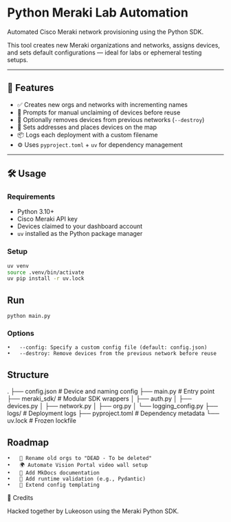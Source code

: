 # Python Meraki Lab Automation

Automated Cisco Meraki network provisioning using the Python SDK.

This tool creates new Meraki organizations and networks, assigns devices, and sets default configurations — ideal for labs or ephemeral testing setups.

---

## 🚀 Features

- ✅ Creates new orgs and networks with incrementing names
- 🔐 Prompts for manual unclaiming of devices before reuse
- 🧹 Optionally removes devices from previous networks (`--destroy`)
- 📍 Sets addresses and places devices on the map
- 📦 Logs each deployment with a custom filename
- ⚙️ Uses `pyproject.toml` + `uv` for dependency management

---

## 🛠️ Usage

### Requirements

- Python 3.10+
- Cisco Meraki API key
- Devices claimed to your dashboard account
- `uv` installed as the Python package manager

### Setup

```bash
uv venv
source .venv/bin/activate
uv pip install -r uv.lock
```

## Run
```
python main.py
```

### Options

	•	--config: Specify a custom config file (default: config.json)
	•	--destroy: Remove devices from the previous network before reuse

## Structure

.
├── config.json               # Device and naming config
├── main.py                  # Entry point
├── meraki_sdk/              # Modular SDK wrappers
│   ├── auth.py
│   ├── devices.py
│   ├── network.py
│   ├── org.py
│   └── logging_config.py
├── logs/                    # Deployment logs
├── pyproject.toml           # Dependency metadata
└── uv.lock                  # Frozen lockfile

## Roadmap

	•	🔁 Rename old orgs to "DEAD - To be deleted"
	•	🌍 Automate Vision Portal video wall setup
	•	📖 Add MkDocs documentation
	•	🧪 Add runtime validation (e.g., Pydantic)
	•	🧩 Extend config templating

🙌 Credits

Hacked together by Lukeoson using the Meraki Python SDK.